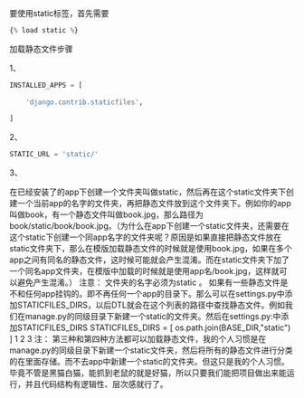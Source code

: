 要使用static标签，首先需要

```python
{% load static %}
```

加载静态文件步骤

1、

```python
INSTALLED_APPS = [
   
    'django.contrib.staticfiles',
   
]
```

2、

```python
STATIC_URL = 'static/'
```



3、

在已经安装了的app下创建一个文件夹叫做static，然后再在这个static文件夹下创建一个当前app的名字的文件夹，再把静态文件放到这个文件夹下。例如你的app叫做book，有一个静态文件叫做book.jpg，那么路径为book/static/book/book.jpg。（为什么在app下创建一个static文件夹，还需要在这个static下创建一个同app名字的文件夹呢？原因是如果直接把静态文件放在static文件夹下，那么在模版加载静态文件的时候就是使用book.jpg，如果在多个app之间有同名的静态文件，这时候可能就会产生混淆。而在static文件夹下加了一个同名app文件夹，在模版中加载的时候就是使用app名/book.jpg，这样就可以避免产生混淆。）
注意： 文件夹的名字必须为static 。
如果有一些静态文件是不和任何app挂钩的。即不再任何一个app的目录下。那么可以在settings.py中添加STATICFILES_DIRS，以后DTL就会在这个列表的路径中查找静态文件。例如我们在manage.py的同级目录下新建一个static的文件夹。然后在settings.py:中添加STATICFILES_DIRS
STATICFILES_DIRS = [
	os.path.join(BASE_DIR,"static")
]
1
2
3
注： 第三种和第四种方法都可以加载静态文件，我的个人习惯是在manage.py的同级目录下新建一个static文件夹，然后将所有的静态文件进行分类的在里面存储。而不去app中新建一个static的文件夹。但这只是我的个人习惯。毕竟不管是黑猫白猫，能抓到老鼠的就是好猫，所以只要我们能把项目做出来能运行，并且代码结构有逻辑性、层次感就行了。
